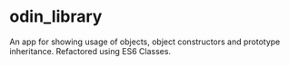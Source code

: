 # odin_library

An app for showing usage of objects, object constructors and prototype inheritance. Refactored using ES6 Classes.
